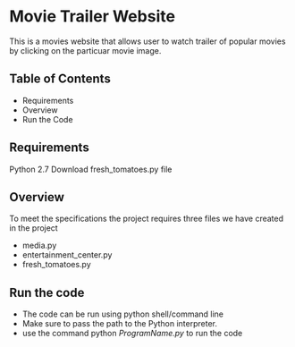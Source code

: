 # Movie Trailer Website

This is a movies website that allows user to watch trailer of popular movies by clicking on the particuar movie image.

## Table of Contents
* Requirements
* Overview
* Run the Code

## Requirements

Python 2.7
Download fresh_tomatoes.py file

## Overview

To meet the specifications the project requires three files we have created in the project
* media.py
* entertainment_center.py
* fresh_tomatoes.py

## Run the code

* The code can be run using python shell/command line
* Make sure to pass the path to the Python interpreter.
* use the command python _ProgramName.py_ to run the code


